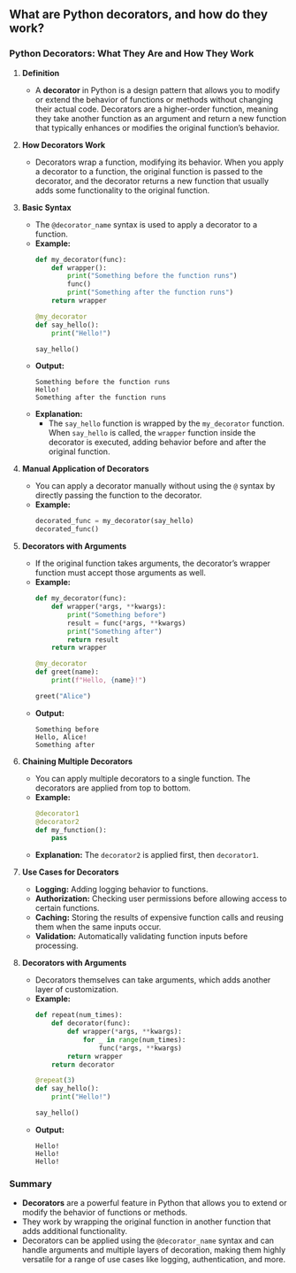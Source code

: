 ## What are Python decorators, and how do they work?


### Python Decorators: What They Are and How They Work

1. **Definition**
   - A **decorator** in Python is a design pattern that allows you to modify or extend the behavior of functions or methods without changing their actual code. Decorators are a higher-order function, meaning they take another function as an argument and return a new function that typically enhances or modifies the original function’s behavior.

2. **How Decorators Work**
   - Decorators wrap a function, modifying its behavior. When you apply a decorator to a function, the original function is passed to the decorator, and the decorator returns a new function that usually adds some functionality to the original function.

3. **Basic Syntax**
   - The `@decorator_name` syntax is used to apply a decorator to a function.
   - **Example:**
     ```python
     def my_decorator(func):
         def wrapper():
             print("Something before the function runs")
             func()
             print("Something after the function runs")
         return wrapper

     @my_decorator
     def say_hello():
         print("Hello!")

     say_hello()
     ```
   - **Output:**
     ```
     Something before the function runs
     Hello!
     Something after the function runs
     ```
   - **Explanation:**
     - The `say_hello` function is wrapped by the `my_decorator` function. When `say_hello` is called, the `wrapper` function inside the decorator is executed, adding behavior before and after the original function.

4. **Manual Application of Decorators**
   - You can apply a decorator manually without using the `@` syntax by directly passing the function to the decorator.
   - **Example:**
     ```python
     decorated_func = my_decorator(say_hello)
     decorated_func()
     ```

5. **Decorators with Arguments**
   - If the original function takes arguments, the decorator’s wrapper function must accept those arguments as well.
   - **Example:**
     ```python
     def my_decorator(func):
         def wrapper(*args, **kwargs):
             print("Something before")
             result = func(*args, **kwargs)
             print("Something after")
             return result
         return wrapper

     @my_decorator
     def greet(name):
         print(f"Hello, {name}!")

     greet("Alice")
     ```
   - **Output:**
     ```
     Something before
     Hello, Alice!
     Something after
     ```

6. **Chaining Multiple Decorators**
   - You can apply multiple decorators to a single function. The decorators are applied from top to bottom.
   - **Example:**
     ```python
     @decorator1
     @decorator2
     def my_function():
         pass
     ```
   - **Explanation:** The `decorator2` is applied first, then `decorator1`.

7. **Use Cases for Decorators**
   - **Logging:** Adding logging behavior to functions.
   - **Authorization:** Checking user permissions before allowing access to certain functions.
   - **Caching:** Storing the results of expensive function calls and reusing them when the same inputs occur.
   - **Validation:** Automatically validating function inputs before processing.

8. **Decorators with Arguments**
   - Decorators themselves can take arguments, which adds another layer of customization.
   - **Example:**
     ```python
     def repeat(num_times):
         def decorator(func):
             def wrapper(*args, **kwargs):
                 for _ in range(num_times):
                     func(*args, **kwargs)
             return wrapper
         return decorator

     @repeat(3)
     def say_hello():
         print("Hello!")

     say_hello()
     ```
   - **Output:**
     ```
     Hello!
     Hello!
     Hello!
     ```

### Summary
- **Decorators** are a powerful feature in Python that allows you to extend or modify the behavior of functions or methods.
- They work by wrapping the original function in another function that adds additional functionality.
- Decorators can be applied using the `@decorator_name` syntax and can handle arguments and multiple layers of decoration, making them highly versatile for a range of use cases like logging, authentication, and more.